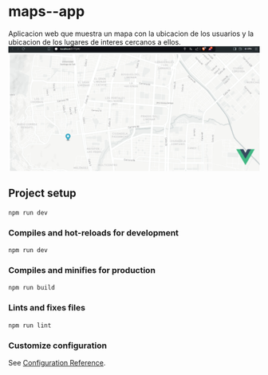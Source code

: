 # maps--app

Aplicacion web que muestra un mapa con la ubicacion de los usuarios y la ubicacion de los lugares de interes cercanos a ellos.
![screenshot](src/assets/maps-app.png)

## Project setup

```
npm run dev
```

### Compiles and hot-reloads for development

```
npm run dev
```

### Compiles and minifies for production

```
npm run build
```

### Lints and fixes files

```
npm run lint
```

### Customize configuration

See [Configuration Reference](https://vuejs.org/guide/introduction.html).
